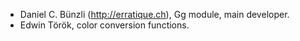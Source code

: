 * Daniel C. Bünzli (http://erratique.ch), Gg module, main developer.
* Edwin Török, color conversion functions. 
